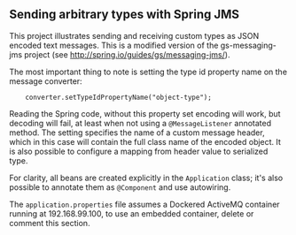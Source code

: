 ## Sending arbitrary types with Spring JMS

This project illustrates sending and receiving custom types as JSON encoded text messages.
This is a modified version of the gs-messaging-jms project (see http://spring.io/guides/gs/messaging-jms/).

The most important thing to note is setting the type id property name on the message converter:

        converter.setTypeIdPropertyName("object-type");

Reading the Spring code, without this property set encoding will work, but decoding will fail, at 
least when not using a `@MessageListener` annotated method. The setting specifies the name of a 
custom message header, which in this case will contain the full class name of the encoded object. It is
also possible to configure a mapping from header value to serialized type.

For clarity, all beans are created explicitly in the `Application` class; it's also possible to 
annotate them as `@Component` and use autowiring.

The `application.properties` file assumes a Dockered ActiveMQ container running at 192.168.99.100, to 
use an embedded container, delete or comment this section.